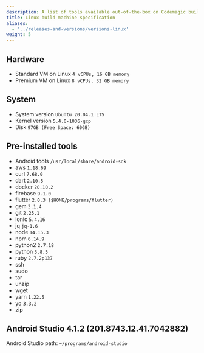 ```yaml
---
description: A list of tools available out-of-the-box on Codemagic build machines.
title: Linux build machine specification
aliases:
  - '../releases-and-versions/versions-linux'
weight: 5
---
```


## Hardware

- Standard VM on Linux `4 vCPUs, 16 GB memory`
- Premium VM on Linux `8 vCPUs, 32 GB memory`

## System

- System version `Ubuntu 20.04.1 LTS`
- Kernel version `5.4.0-1036-gcp`
- Disk `97GB (Free Space: 60GB)`

## Pre-installed tools

- Android tools `/usr/local/share/android-sdk`
- aws `1.18.69`
- curl `7.68.0`
- dart `2.10.5`
- docker `20.10.2`
- firebase `9.1.0`
- flutter `2.0.3 ($HOME/programs/flutter)`
- gem `3.1.4`
- git `2.25.1`
- ionic `5.4.16`
- jq `jq-1.6`
- node `14.15.3`
- npm `6.14.9`
- python2 `2.7.18`
- python `3.8.5`
- ruby `2.7.2p137`
- ssh
- sudo
- tar
- unzip
- wget
- yarn `1.22.5`
- yq `3.3.2`
- zip

## Android Studio 4.1.2 (201.8743.12.41.7042882)

Android Studio path: `~/programs/android-studio`
